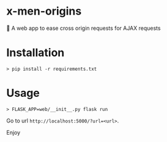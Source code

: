# x-men-origins
:fax: A web app to ease cross origin requests for AJAX requests


# Installation
```
> pip install -r requirements.txt
```

# Usage
```
> FLASK_APP=web/__init__.py flask run
```
Go to url `http://localhost:5000/?url=<url>`.

Enjoy
